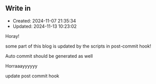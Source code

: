 
## Write in
- Created: 2024-11-07 21:35:34
- Updated: 2024-11-13 10:23:02

Horay!

some part of this blog is updated by the scripts in post-commit hook!

Auto commit should be generated as well

Horraaayyyyyy

update post commit hook